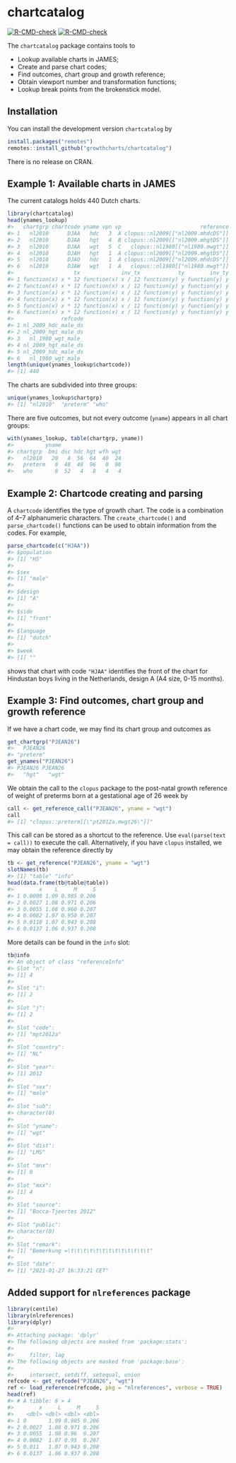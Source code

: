 
<!-- README.md is generated from README.Rmd. Please edit that file -->

# chartcatalog

<!-- badges: start -->

[![R-CMD-check](https://github.com/growthcharts/chartcatalog/workflows/R-CMD-check/badge.svg)](https://github.com/growthcharts/chartcatalog/actions)
[![R-CMD-check](https://github.com/growthcharts/chartcatalog/actions/workflows/R-CMD-check.yaml/badge.svg)](https://github.com/growthcharts/chartcatalog/actions/workflows/R-CMD-check.yaml)
<!-- badges: end -->

The `chartcatalog` package contains tools to

- Lookup available charts in JAMES;
- Create and parse chart codes;
- Find outcomes, chart group and growth reference;
- Obtain viewport number and transformation functions;
- Lookup break points from the brokenstick model.

## Installation

You can install the development version `chartcatalog` by

``` r
install.packages("remotes")
remotes::install_github("growthcharts/chartcatalog")
```

There is no release on CRAN.

## Example 1: Available charts in JAMES

The current catalogs holds 440 Dutch charts.

``` r
library(chartcatalog)
head(ynames_lookup)
#>   chartgrp chartcode yname vpn vp                         reference
#> 1   nl2010      DJAA   hdc   3  A clopus::nl2009[["nl2009.mhdcDS"]]
#> 2   nl2010      DJAA   hgt   4  B clopus::nl2009[["nl2009.mhgtDS"]]
#> 3   nl2010      DJAA   wgt   5  C   clopus::nl1980[["nl1980.mwgt"]]
#> 4   nl2010      DJAH   hgt   1  A clopus::nl2009[["nl2009.mhgtDS"]]
#> 5   nl2010      DJAO   hdc   1  A clopus::nl2009[["nl2009.mhdcDS"]]
#> 6   nl2010      DJAW   wgt   1  A   clopus::nl1980[["nl1980.mwgt"]]
#>                   tx             inv_tx            ty        inv_ty seq
#> 1 function(x) x * 12 function(x) x / 12 function(y) y function(y) y  tr
#> 2 function(x) x * 12 function(x) x / 12 function(y) y function(y) y  tr
#> 3 function(x) x * 12 function(x) x / 12 function(y) y function(y) y  tr
#> 4 function(x) x * 12 function(x) x / 12 function(y) y function(y) y  tr
#> 5 function(x) x * 12 function(x) x / 12 function(y) y function(y) y  tr
#> 6 function(x) x * 12 function(x) x / 12 function(y) y function(y) y  tr
#>               refcode
#> 1 nl_2009_hdc_male_ds
#> 2 nl_2009_hgt_male_ds
#> 3   nl_1980_wgt_male_
#> 4 nl_2009_hgt_male_ds
#> 5 nl_2009_hdc_male_ds
#> 6   nl_1980_wgt_male_
length(unique(ynames_lookup$chartcode))
#> [1] 440
```

The charts are subdivided into three groups:

``` r
unique(ynames_lookup$chartgrp)
#> [1] "nl2010"  "preterm" "who"
```

There are five outcomes, but not every outcome (`yname`) appears in all
chart groups:

``` r
with(ynames_lookup, table(chartgrp, yname))
#>          yname
#> chartgrp  bmi dsc hdc hgt wfh wgt
#>   nl2010   20   4  56  64  40  24
#>   preterm   0  48  48  96   0  96
#>   who       0  52   4   8   4   4
```

## Example 2: Chartcode creating and parsing

A `chartcode` identifies the type of growth chart. The code is a
combination of 4–7 alphanumeric characters. The `create_chartcode()` and
`parse_chartcode()` functions can be used to obtain information from the
codes. For example,

``` r
parse_chartcode(c("HJAA"))
#> $population
#> [1] "HS"
#> 
#> $sex
#> [1] "male"
#> 
#> $design
#> [1] "A"
#> 
#> $side
#> [1] "front"
#> 
#> $language
#> [1] "dutch"
#> 
#> $week
#> [1] ""
```

shows that chart with code `"HJAA"` identifies the front of the chart
for Hindustan boys living in the Netherlands, design A (A4 size, 0-15
months).

## Example 3: Find outcomes, chart group and growth reference

If we have a chart code, we may find its chart group and outcomes as

``` r
get_chartgrp("PJEAN26")
#>   PJEAN26 
#> "preterm"
get_ynames("PJEAN26")
#> PJEAN26 PJEAN26 
#>   "hgt"   "wgt"
```

We obtain the call to the `clopus` package to the post-natal growth
reference of weight of preterms born at a gestational age of 26 week by

``` r
call <- get_reference_call("PJEAN26", yname = "wgt")
call
#> [1] "clopus::preterm[[\"pt2012a.mwgt26\"]]"
```

This call can be stored as a shortcut to the reference. Use
`eval(parse(text = call))` to execute the call. Alternatively, if you
have `clopus` installed, we may obtain the reference directly by

``` r
tb <- get_reference("PJEAN26", yname = "wgt")
slotNames(tb)
#> [1] "table" "info"
head(data.frame(tb@table@table))
#>        x    L     M     S
#> 1 0.0000 1.09 0.985 0.206
#> 2 0.0027 1.08 0.971 0.206
#> 3 0.0055 1.08 0.960 0.207
#> 4 0.0082 1.07 0.950 0.207
#> 5 0.0110 1.07 0.943 0.208
#> 6 0.0137 1.06 0.937 0.208
```

More details can be found in the `info` slot:

``` r
tb@info
#> An object of class "referenceInfo"
#> Slot "n":
#> [1] 4
#> 
#> Slot "i":
#> [1] 2
#> 
#> Slot "j":
#> [1] 2
#> 
#> Slot "code":
#> [1] "mpt2012a"
#> 
#> Slot "country":
#> [1] "NL"
#> 
#> Slot "year":
#> [1] 2012
#> 
#> Slot "sex":
#> [1] "male"
#> 
#> Slot "sub":
#> character(0)
#> 
#> Slot "yname":
#> [1] "wgt"
#> 
#> Slot "dist":
#> [1] "LMS"
#> 
#> Slot "mnx":
#> [1] 0
#> 
#> Slot "mxx":
#> [1] 4
#> 
#> Slot "source":
#> [1] "Bocca-Tjeertes 2012"
#> 
#> Slot "public":
#> character(0)
#> 
#> Slot "remark":
#> [1] "Bemerkung =\t\t\t\t\t\t\t\t\t\t\t\t\t"
#> 
#> Slot "date":
#> [1] "2021-01-27 16:33:21 CET"
```

## Added support for `nlreferences` package

``` r
library(centile)
library(nlreferences)
library(dplyr)
#> 
#> Attaching package: 'dplyr'
#> The following objects are masked from 'package:stats':
#> 
#>     filter, lag
#> The following objects are masked from 'package:base':
#> 
#>     intersect, setdiff, setequal, union
refcode <- get_refcode("PJEAN26", "wgt")
ref <- load_reference(refcode, pkg = "nlreferences", verbose = TRUE)
head(ref)
#> # A tibble: 6 × 4
#>        x     L     M     S
#>    <dbl> <dbl> <dbl> <dbl>
#> 1 0       1.09 0.985 0.206
#> 2 0.0027  1.08 0.971 0.206
#> 3 0.0055  1.08 0.96  0.207
#> 4 0.0082  1.07 0.95  0.207
#> 5 0.011   1.07 0.943 0.208
#> 6 0.0137  1.06 0.937 0.208
```
